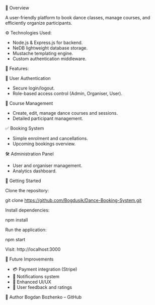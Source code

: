📖 Overview

A user-friendly platform to book dance classes, manage courses, and efficiently organize participants.

⚙️ Technologies Used:

- Node.js & Express.js for backend.
- NeDB lightweight database storage.
- Mustache templating engine.
- Custom authentication middleware.

🌟 Features:

🔐 User Authentication
- Secure login/logout.
- Role-based access control (Admin, Organiser, User).

📅 Course Management
- Create, edit, manage dance courses and sessions.
- Detailed participant management.

✅ Booking System
- Simple enrolment and cancellations.
- Upcoming bookings overview.

🛠 Administration Panel
- User and organiser management.
- Analytics dashboard.


🚀 Getting Started

Clone the repository:

git clone https://github.com/Bogdusik/Dance-Booking-System.git

Install dependencies:

npm install

Run the application:

npm start

Visit: http://localhost:3000

🚧 Future Improvements
- 💳 Payment integration (Stripe)
- 📧 Notifications system
- 🎨 Enhanced UI/UX
- 🌟 User feedback and ratings

👤 Author
Bogdan Bozhenko – GitHub
